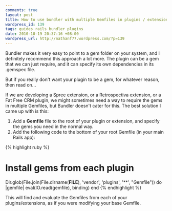 ```yaml
---
comments: true
layout: post
title: How to use bundler with multiple Gemfiles in plugins / extensions
wordpress_id: 139
tags: guides rails bundler plugins
date: 2010-10-19 20:37:16 +08:00
wordpress_url: http://nathanf77.wordpress.com/?p=139
---
```

Bundler makes it very easy to point to a gem folder on your system, and I definitely recommend this approach a lot more. The plugin can be a gem that we can just require, and it can specify its own dependencies in its .gemspec file.

But if you really don't want your plugin to be a gem, for whatever reason, then read on...

If we are developing a Spree extension, or a Retrospectiva extension, or a Fat Free CRM plugin, we might sometimes need a way to require the gems in multiple Gemfiles, but Bundler doesn't cater for this. The best solution I came up with is this:
<ol>
	<li>Add a <strong>Gemfile</strong> file to the root of your plugin or extension, and specify the gems you need in the normal way.</li>
	<li>Add the following code to the bottom of your root Gemfile (in your main Rails app):</li>
</ol>

{% highlight ruby %}
# Install gems from each plugin
Dir.glob(File.join(File.dirname(__FILE__), 'vendor', 'plugins', '**', "Gemfile")) do |gemfile|
    eval(IO.read(gemfile), binding)
end
{% endhighlight %}

This will find and evaluate the Gemfiles from each of your plugins/extensions, as if you were modifying your base Gemfile.

